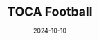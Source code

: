 ---  
layout: startup_page  
title: "TOCA Football"  
id: "tocafootball.com"  
permalink: "/tocafootballtocafootball.com10102024/"  
website: "https://www.tocafootball.com/"  
funding_round: "Series F"  
funding_amount: "$100M"  
investors: "Jim Kavanaugh, Bill Anderson, Jared Smith, Magnus Carlsen, Harry Kane"  
about: "TOCA Football, Inc. is a global leader in soccer experiences, operating tech-enabled training centers and soccer-themed entertainment venues. They combine data-driven training with engaging entertainment to attract a wide audience, from elite athletes to casual players. TOCA partners with major organizations like Major League Soccer to expand its reach and impact."  
markets: "Sports, Entertainment, Technology, Recreation, Soccer"  
hq: "Costa Mesa, California, United States"  
founded_year: "2016"  
linkedin: "https://www.linkedin.com/company/toca-football"  
twitter: "https://twitter.com/tocafootball"  
instagram: "https://instagram.com/tocafootball"  
facebook: "https://www.facebook.com/TOCAfootball"  
crunchbase: "https://www.crunchbase.com/organization/toca-football"  
pitchbook: "https://pitchbook.com/profiles/company/160264-81"  

date_display: "10-Oct-2024"  
date: "2024-10-10"

# SEO Optimization  
meta_title: "TOCA Football - Series F Funding ($100M)"  
meta_description: "TOCA Football, TOCA Football, Inc. is a global leader in soccer experiences, operating tech-enabled training centers and soccer-themed entertainment venues. They com..."  
meta_keywords: "TOCA Football, Sports, Entertainment, Technology, Recreation, Soccer, Series F funding"  
canonical_url: "https://startup.projectstartups.com/tocafootballtocafootball.com10102024/"  
---